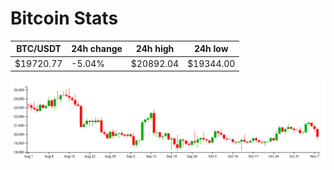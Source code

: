 # Bitcoin Stats

BTC/USDT|24h change|24h high|24h low|
|---|---|---|---|
|$19720.77|-5.04%|$20892.04|$19344.00|

<img src="./chart.svg">
